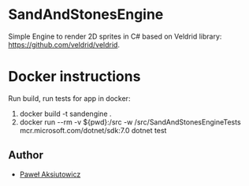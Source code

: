 # SandAndStonesEngine

Simple Engine to render 2D sprites in C# based on Veldrid library: https://github.com/veldrid/veldrid.

# Docker instructions

Run build, run tests for app in docker:

1. docker build -t sandengine .
2. docker run --rm -v ${pwd}:/src -w /src/SandAndStonesEngineTests mcr.microsoft.com/dotnet/sdk:7.0 dotnet test


## Author
- [Paweł Aksiutowicz](https://github.com/sandandstonesdev)